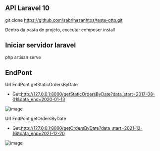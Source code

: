 ## API Laravel 10

git clone https://github.com/sabrinasanhtos/teste-otto.git

Dentro da pasta do projeto, executar
composer install

## Iniciar servidor laravel 

php artisan serve

## EndPont

Url EndPont getStaticOrdersByDate

- Get:http://127.0.0.1:8000/getStaticOrdersByDate?data_start=2017-08-01&data_end=2020-01-13

![image](https://user-images.githubusercontent.com/25057754/224713827-9d6cd99c-7330-4060-ab6b-d742d5df7810.png)

Url EndPont getOrdersByDate

- Get:http://127.0.0.1:8000/getOrdersByDate?data_start=2021-12-16&data_end=2021-12-20

![image](https://user-images.githubusercontent.com/25057754/224714012-54aaaf4a-e4aa-4a16-a869-1acc93241164.png)

